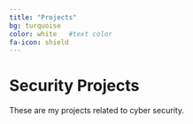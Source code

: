 ```yaml
---
title: "Projects"
bg: turquoise
color: white   #text color
fa-icon: shield
---
```


# Security Projects


These are my projects related to cyber security.
